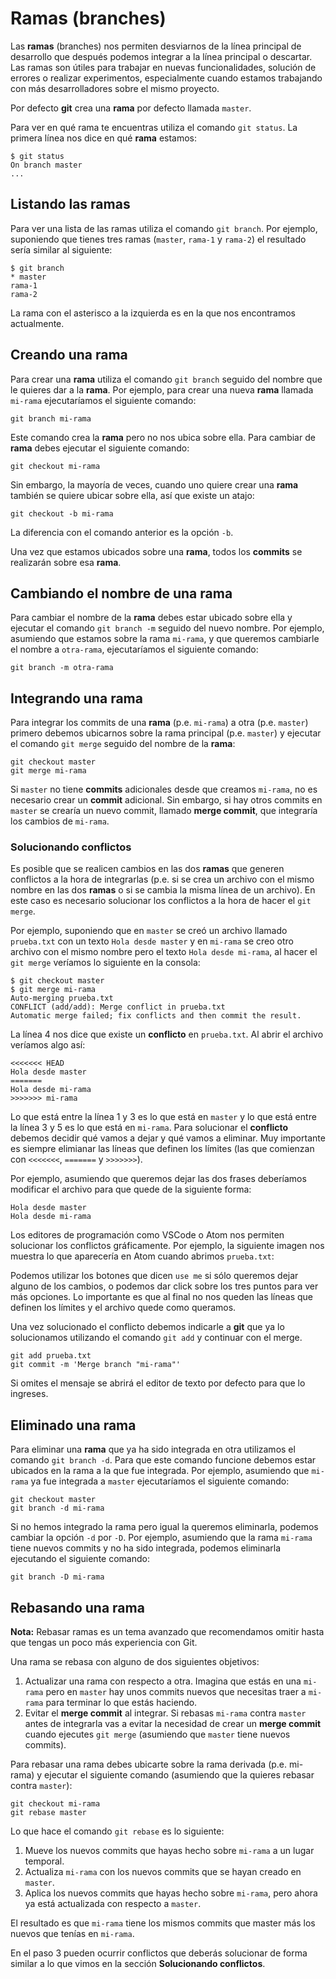 # Ramas (branches)

Las **ramas** (branches) nos permiten desviarnos de la línea principal de desarrollo que después podemos integrar a la línea principal o descartar. Las ramas son útiles para trabajar en nuevas funcionalidades, solución de errores o realizar experimentos, especialmente cuando estamos trabajando con más desarrolladores sobre el mismo proyecto.

Por defecto **git** crea una **rama** por defecto llamada `master`.

Para ver en qué rama te encuentras utiliza el comando `git status`. La primera línea nos dice en qué **rama** estamos:

```
$ git status
On branch master
...
```

## Listando las ramas

Para ver una lista de las ramas utiliza el comando `git branch`. Por ejemplo, suponiendo que tienes tres ramas (`master`, `rama-1` y `rama-2`) el resultado sería similar al siguiente:

```
$ git branch
* master
rama-1
rama-2
```

La rama con el asterisco a la izquierda es en la que nos encontramos actualmente.

## Creando una rama

Para crear una **rama** utiliza el comando `git branch` seguido del nombre que le quieres dar a la **rama**. Por ejemplo, para crear una nueva **rama** llamada `mi-rama` ejecutaríamos el siguiente comando:

```
git branch mi-rama
```

Este comando crea la **rama** pero no nos ubica sobre ella. Para cambiar de **rama** debes ejecutar el siguiente comando:

```
git checkout mi-rama
```

Sin embargo, la mayoría de veces, cuando uno quiere crear una **rama** también se quiere ubicar sobre ella, así que existe un atajo:

```
git checkout -b mi-rama
```

La diferencia con el comando anterior es la opción `-b`.

Una vez que estamos ubicados sobre una **rama**, todos los **commits** se realizarán sobre esa **rama**.

## Cambiando el nombre de una rama

Para cambiar el nombre de la **rama** debes estar ubicado sobre ella y ejecutar el comando `git branch -m` seguido del nuevo nombre. Por ejemplo, asumiendo que estamos sobre la rama `mi-rama`, y que queremos cambiarle el nombre a `otra-rama`, ejecutaríamos el siguiente comando:

```
git branch -m otra-rama
```

## Integrando una rama

Para integrar los commits de una **rama** (p.e. `mi-rama`) a otra (p.e. `master`) primero debemos ubicarnos sobre la rama principal (p.e. `master`) y ejecutar el comando `git merge` seguido del nombre de la **rama**:

```
git checkout master
git merge mi-rama
```

Si `master` no tiene **commits** adicionales desde que creamos `mi-rama`, no es necesario crear un **commit** adicional. Sin embargo, si hay otros commits en `master` se crearía un nuevo commit, llamado **merge commit**, que integraría los cambios de `mi-rama`.

### Solucionando conflictos

Es posible que se realicen cambios en las dos **ramas** que generen conflictos a la hora de integrarlas (p.e. si se crea un archivo con el mismo nombre en las dos **ramas** o si se cambia la misma línea de un archivo). En este caso es necesario solucionar los conflictos a la hora de hacer el `git merge`.

Por ejemplo, suponiendo que en `master` se creó un archivo llamado `prueba.txt` con un texto `Hola desde master` y en `mi-rama` se creo otro archivo con el mismo nombre pero el texto `Hola desde mi-rama`, al hacer el `git merge` veríamos lo siguiente en la consola:

```
$ git checkout master
$ git merge mi-rama
Auto-merging prueba.txt
CONFLICT (add/add): Merge conflict in prueba.txt
Automatic merge failed; fix conflicts and then commit the result.
```

La línea 4 nos dice que existe un **conflicto** en `prueba.txt`. Al abrir el archivo veríamos algo así:

```
<<<<<<< HEAD
Hola desde master
=======
Hola desde mi-rama
>>>>>>> mi-rama
```

Lo que está entre la línea 1 y 3 es lo que está en `master` y lo que está entre la línea 3 y 5 es lo que está en `mi-rama`. Para solucionar el **conflicto** debemos decidir qué vamos a dejar y qué vamos a eliminar. Muy importante es siempre elimianar las líneas que definen los límites (las que comienzan con `<<<<<<<`, `=======` y `>>>>>>>`).

Por ejemplo, asumiendo que queremos dejar las dos frases deberíamos modificar el archivo para que quede de la siguiente forma:

```
Hola desde master
Hola desde mi-rama
```

Los editores de programación como VSCode o Atom nos permiten solucionar los conflictos gráficamente. Por ejemplo, la siguiente imagen nos muestra lo que aparecería en Atom cuando abrimos `prueba.txt`:



Podemos utilizar los botones que dicen `use me` si sólo queremos dejar alguno de los cambios, o podemos dar click sobre los tres puntos para ver más opciones. Lo importante es que al final no nos queden las líneas que definen los límites y el archivo quede como queramos.

Una vez solucionado el conflicto debemos indicarle a **git** que ya lo solucionamos utilizando el comando `git add` y continuar con el merge.

```
git add prueba.txt
git commit -m 'Merge branch "mi-rama"'
```

Si omites el mensaje se abrirá el editor de texto por defecto para que lo ingreses.

## Eliminado una rama

Para eliminar una **rama** que ya ha sido integrada en otra utilizamos el comando `git branch -d`. Para que este comando funcione debemos estar ubicados en la rama a la que fue integrada. Por ejemplo, asumiendo que `mi-rama` ya fue integrada a `master` ejecutaríamos el siguiente comando:

```
git checkout master
git branch -d mi-rama

```

Si no hemos integrado la rama pero igual la queremos eliminarla, podemos cambiar la opción `-d` por `-D`. Por ejemplo, asumiendo que la rama `mi-rama` tiene nuevos commits y no ha sido integrada, podemos eliminarla ejecutando el siguiente comando:

```
git branch -D mi-rama
```

## Rebasando una rama

**Nota:** Rebasar ramas es un tema avanzado que recomendamos omitir hasta que tengas un poco más experiencia con Git.

Una rama se rebasa con alguno de dos siguientes objetivos:

1. Actualizar una rama con respecto a otra. Imagina que estás en una `mi-rama` pero en `master` hay unos commits nuevos que necesitas traer a `mi-rama` para terminar lo que estás haciendo.
2. Evitar el **merge commit** al integrar. Si rebasas `mi-rama` contra `master` antes de integrarla vas a evitar la necesidad de crear un **merge commit** cuando ejecutes `git merge` (asumiendo que `master` tiene nuevos commits).

Para rebasar una rama debes ubicarte sobre la rama derivada (p.e. mi-rama) y ejecutar el siguiente comando (asumiendo que la quieres rebasar contra `master`):

```
git checkout mi-rama
git rebase master
```

Lo que hace el comando `git rebase` es lo siguiente:

1. Mueve los nuevos commits que hayas hecho sobre `mi-rama` a un lugar temporal.
2. Actualiza `mi-rama` con los nuevos commits que se hayan creado en `master`.
3. Aplica los nuevos commits que hayas hecho sobre `mi-rama`, pero ahora ya está actualizada con respecto a `master`.

El resultado es que `mi-rama` tiene los mismos commits que master más los nuevos que tenías en `mi-rama`.

En el paso 3 pueden ocurrir conflictos que deberás solucionar de forma similar a lo que vimos en la sección **Solucionando conflictos**.
